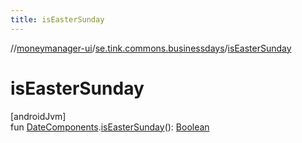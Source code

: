 ```yaml
---
title: isEasterSunday
---
```

//[moneymanager-ui](../../index.html)/[se.tink.commons.businessdays](index.html)/[isEasterSunday](is-easter-sunday.html)



# isEasterSunday



[androidJvm]\
fun [DateComponents](-date-components/index.html).[isEasterSunday](is-easter-sunday.html)(): [Boolean](https://kotlinlang.org/api/latest/jvm/stdlib/kotlin/-boolean/index.html)




